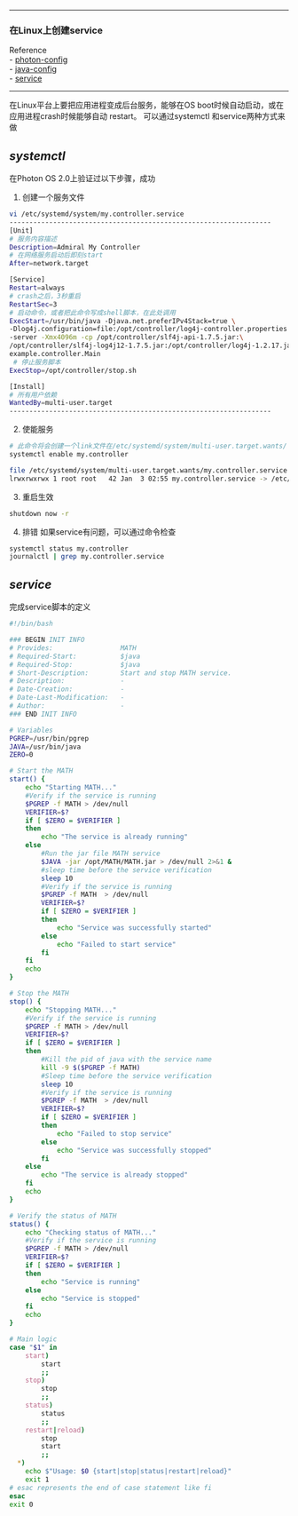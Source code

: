 
---

### 在Linux上创建service
Reference   
	- [photon-config](http://www.vmtocloud.com/how-to-configure-photon-os-to-auto-start-containers-at-boot-time/)<br>
	- [java-config](https://stackoverflow.com/questions/11203483/run-a-java-application-as-a-service-on-linux)<br>
	- [service](http://www.csdn.net/article/2015-02-27/2824034)

---

在Linux平台上要把应用进程变成后台服务，能够在OS boot时候自动启动，或在应用进程crash时候能够自动 restart。 可以通过systemctl 和service两种方式来做

## *systemctl*
在Photon OS 2.0上验证过以下步骤，成功    
1. 创建一个服务文件
```bash
vi /etc/systemd/system/my.controller.service
------------------------------------------------------------------
[Unit]
# 服务内容描述
Description=Admiral My Controller
# 在网络服务启动后即刻start
After=network.target

[Service]
Restart=always
# crash之后，3秒重启
RestartSec=3
# 启动命令，或者把此命令写成shell脚本，在此处调用
ExecStart=/usr/bin/java -Djava.net.preferIPv4Stack=true \
-Dlog4j.configuration=file:/opt/controller/log4j-controller.properties \
-server -Xmx4096m -cp /opt/controller/slf4j-api-1.7.5.jar:\
/opt/controller/slf4j-log4j12-1.7.5.jar:/opt/controller/log4j-1.2.17.jar \
example.controller.Main
 # 停止服务脚本
ExecStop=/opt/controller/stop.sh

[Install]
# 所有用户依赖
WantedBy=multi-user.target
------------------------------------------------------------------
```

2. 使能服务
```bash
# 此命令将会创建一个link文件在/etc/systemd/system/multi-user.target.wants/
systemctl enable my.controller

file /etc/systemd/system/multi-user.target.wants/my.controller.service
lrwxrwxrwx 1 root root   42 Jan  3 02:55 my.controller.service -> /etc/systemd/system/my.controller.service
```

3. 重启生效
```bash
shutdown now -r
```

4. 排错
如果service有问题，可以通过命令检查
```bash
systemctl status my.controller
journalctl | grep my.controller.service
```

## *service*
完成service脚本的定义    
```bash
#!/bin/bash

### BEGIN INIT INFO
# Provides:                 MATH
# Required-Start:           $java
# Required-Stop:            $java
# Short-Description:        Start and stop MATH service.
# Description:              -
# Date-Creation:            -
# Date-Last-Modification:   -
# Author:                   -
### END INIT INFO

# Variables
PGREP=/usr/bin/pgrep
JAVA=/usr/bin/java
ZERO=0

# Start the MATH
start() {
    echo "Starting MATH..."
    #Verify if the service is running
    $PGREP -f MATH > /dev/null
    VERIFIER=$?
    if [ $ZERO = $VERIFIER ]
    then
        echo "The service is already running"
    else
        #Run the jar file MATH service
        $JAVA -jar /opt/MATH/MATH.jar > /dev/null 2>&1 &
        #sleep time before the service verification
        sleep 10
        #Verify if the service is running
        $PGREP -f MATH  > /dev/null
        VERIFIER=$?
        if [ $ZERO = $VERIFIER ]
        then
            echo "Service was successfully started"
        else
            echo "Failed to start service"
        fi
    fi
    echo
}

# Stop the MATH
stop() {
    echo "Stopping MATH..."
    #Verify if the service is running
    $PGREP -f MATH > /dev/null
    VERIFIER=$?
    if [ $ZERO = $VERIFIER ]
    then
        #Kill the pid of java with the service name
        kill -9 $($PGREP -f MATH)
        #Sleep time before the service verification
        sleep 10
        #Verify if the service is running
        $PGREP -f MATH  > /dev/null
        VERIFIER=$?
        if [ $ZERO = $VERIFIER ]
        then
            echo "Failed to stop service"
        else
            echo "Service was successfully stopped"
        fi
    else
        echo "The service is already stopped"
    fi
    echo
}

# Verify the status of MATH
status() {
    echo "Checking status of MATH..."
    #Verify if the service is running
    $PGREP -f MATH > /dev/null
    VERIFIER=$?
    if [ $ZERO = $VERIFIER ]
    then
        echo "Service is running"
    else
        echo "Service is stopped"
    fi
    echo
}

# Main logic
case "$1" in
    start)
        start
        ;;
    stop)
        stop
        ;;
    status)
        status
        ;;
    restart|reload)
        stop
        start
        ;;
  *)
    echo $"Usage: $0 {start|stop|status|restart|reload}"
    exit 1
# esac represents the end of case statement like fi	
esac
exit 0
```